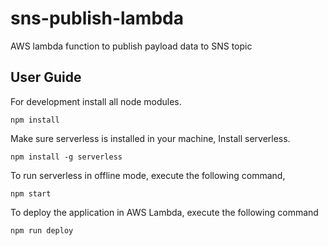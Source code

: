 # sns-publish-lambda

AWS lambda function to publish payload data to SNS topic

## User Guide

For development install all node modules.

```
npm install
```

Make sure serverless is installed in your machine, Install serverless.
```
npm install -g serverless
```
To run serverless in offline mode, execute the following command,
```
npm start
```

To deploy the application in AWS Lambda, execute the following command
```
npm run deploy
```